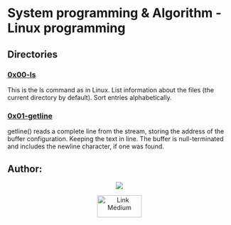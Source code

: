 #  System programming & Algorithm - Linux programming

## Directories
### [0x00-ls](https://github.com/Ineffable22/holbertonschool-system_linux/tree/main/0x00-ls)
This is the ls command as in Linux. List information about the files (the current directory by default). Sort entries alphabetically.
### [0x01-getline](https://github.com/Ineffable22/holbertonschool-system_linux/tree/main/0x01-getline)
getline() reads a complete line from the stream, storing the address of the buffer configuration. Keeping the text in line. The buffer is null-terminated and includes the newline character, if one was found.

## Author:
<div align="center">
<a href="https://www.linkedin.com/in/miguel-enrique-grillo-orellana/">
<img src="https://img.shields.io/badge/Miguel-Linkedind-blue"></a>


<a href="https://medium.com/@Miguel_Grillo"><img src="https://miro.medium.com/max/1200/0*jTIO9a1_5T3mv-pR.png" alt="Link Medium" width="100px" height= "50px"></a>
</div>
